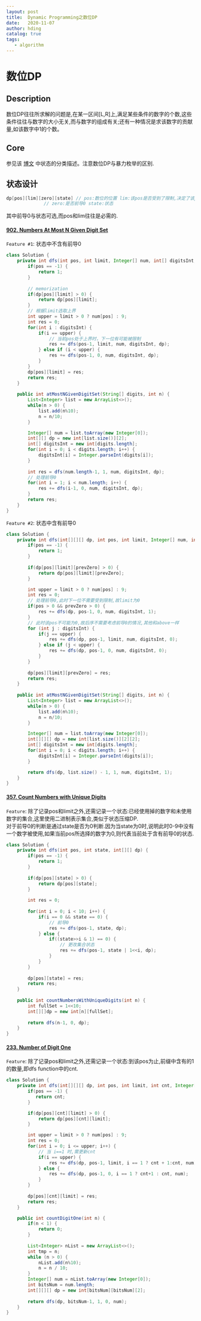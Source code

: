 ```yaml
---
layout: post
title:  Dynamic Programming之数位DP
date:   2020-11-07
author: hding
catalog: true
tags:
   - algorithm
---
```

# 数位DP

## Description
数位DP往往所求解的问题是,在某一区间\[L,R\]上,满足某些条件的数字的个数,这些条件往往与数字的大小无关,而与数字的组成有关;还有一种情况是求该数字的贡献量,如该数字中1的个数。

## Core
参见该 [博文](https://chengzhaoxi.xyz/13990.html) 中状态的分类描述。注意数位DP与暴力枚举的区别.

## 状态设计
```java
dp[pos][lim][zero][state] // pos:数位的位置 lim:该pos是否受到了限制,决定了该pos的取值范围
			  // zero:是否前导0 state:状态
```
其中前导0与状态可选,而pos和lim往往是必需的.

#### [902. Numbers At Most N Given Digit Set](https://leetcode.com/problems/numbers-at-most-n-given-digit-set/)
`Feature #1`: 状态中不含有前导0
```java
class Solution {
    private int dfs(int pos, int limit, Integer[] num, int[] digitsInt, int[][] dp) {
        if(pos == -1) {
            return 1;
        }
        
        // memorization
        if(dp[pos][limit] > 0) {
            return dp[pos][limit];
        }
        // 根据limit选取上界
        int upper = limit > 0 ? num[pos] : 9;
        int res = 0;
        for(int i : digitsInt) {
            if(i == upper) {
            	// 当前pos处于上界时，下一位有可能被限制
                res += dfs(pos-1, limit, num, digitsInt, dp);
            } else if (i < upper) {
                res += dfs(pos-1, 0, num, digitsInt, dp);
            }
        }
        dp[pos][limit] = res;
        return res;
    }
    
    public int atMostNGivenDigitSet(String[] digits, int n) {
        List<Integer> list = new ArrayList<>();
        while(n > 0) {
            list.add(n%10);
            n = n/10;
        }

        Integer[] num = list.toArray(new Integer[0]);
        int[][] dp = new int[list.size()][2];
        int[] digitsInt = new int[digits.length];
        for(int i = 0; i < digits.length; i++) {
            digitsInt[i] = Integer.parseInt(digits[i]);
        }
        
        int res = dfs(num.length-1, 1, num, digitsInt, dp);
        // 处理前导0
        for(int i = 1; i < num.length; i++) {
            res += dfs(i-1, 0, num, digitsInt, dp);
        }
        return res;
    }
}
```

`Feature #2`: 状态中含有前导0
```java
class Solution {
    private int dfs(int[][][] dp, int pos, int limit, Integer[] num, int[] digitsInt, int prevZero) {
        if(pos == -1) {
            return 1;
        }
        
        if(dp[pos][limit][prevZero] > 0) {
            return dp[pos][limit][prevZero];
        }

        int upper = limit > 0 ? num[pos] : 9;
        int res = 0;
        // 处理前导0,此时下一位不需要受到限制,故limit为0
        if(pos > 0 && prevZero > 0) {
            res += dfs(dp, pos-1, 0, num, digitsInt, 1);
        }
        // 此时该pos不可能为0,故后序不需要考虑前导0的情况,其他和above一样
        for (int j : digitsInt) {
            if(j == upper) {
                res += dfs(dp, pos-1, limit, num, digitsInt, 0);
            } else if (j < upper) {
                res += dfs(dp, pos-1, 0, num, digitsInt, 0);
            }
        }
        
        dp[pos][limit][prevZero] = res;
        return res;
    }
    
    public int atMostNGivenDigitSet(String[] digits, int n) {
        List<Integer> list = new ArrayList<>();
        while(n > 0) {
            list.add(n%10);
            n = n/10;
        }

        Integer[] num = list.toArray(new Integer[0]);
        int[][][] dp = new int[list.size()][2][2];
        int[] digitsInt = new int[digits.length];
        for(int i = 0; i < digits.length; i++) {
            digitsInt[i] = Integer.parseInt(digits[i]);
        }

        return dfs(dp, list.size() - 1, 1, num, digitsInt, 1);
    }
}
```

#### [357. Count Numbers with Unique Digits](https://leetcode.com/problems/count-numbers-with-unique-digits/)
`Feature`: 除了记录pos和limit之外,还需记录一个状态:已经使用掉的数字和未使用数字的集合,这里使用二进制表示集合,类似于状态压缩DP.  
对于前导0的判断是通过state是否为0判断.因为当state为0时,说明此时0-9中没有一个数字被使用,如果当前pos所选择的数字为0,则代表当前处于含有前导0的状态.
```java
class Solution {
    private int dfs(int pos, int state, int[][] dp) {
        if(pos == -1) {
            return 1;
        }
        
        if(dp[pos][state] > 0) {
            return dp[pos][state];
        }
        
        int res = 0;
        
        for(int i = 0; i < 10; i++) {
            if(i == 0 && state == 0) {
            	// 前导0
                res += dfs(pos-1, state, dp);
            } else {
                if((state>>i & 1) == 0) {
                    // 更改集合状态
                    res += dfs(pos-1, state | 1<<i, dp);
                }
            }
        }
        
        dp[pos][state] = res;
        return res;
    }
    
    public int countNumbersWithUniqueDigits(int n) {
        int fullSet = 1<<10;
        int[][]dp = new int[n][fullSet];
        
        return dfs(n-1, 0, dp);
    }
}
```

#### [233. Number of Digit One](https://leetcode.com/problems/number-of-digit-one/)
`Feature`: 除了记录pos和limit之外,还需记录一个状态:到该pos为止,前缀中含有的1的数量,即dfs function中的cnt.
```java
class Solution {
    private int dfs(int[][][] dp, int pos, int limit, int cnt, Integer[] num) {
        if(pos == -1) {
           return cnt;
        }

        if(dp[pos][cnt][limit] > 0) {
            return dp[pos][cnt][limit];
        }

        int upper = limit > 0 ? num[pos] : 9;
        int res = 0;
        for(int i = 0; i <= upper; i++) {
            // 当 i==1 时,需更新cnt
            if(i == upper) {
                res += dfs(dp, pos-1, limit, i == 1 ? cnt + 1:cnt, num);
            } else {
                res += dfs(dp, pos-1, 0, i == 1 ? cnt+1 : cnt, num);
            }
        }
        
        dp[pos][cnt][limit] = res;
        return res;
    }

    public int countDigitOne(int n) {
        if(n < 1) {
            return 0;
        }
        
        List<Integer> nList = new ArrayList<>();
        int tmp = n;
        while (n > 0) {
            nList.add(n%10);
            n = n / 10;
        }
        Integer[] num = nList.toArray(new Integer[0]);
        int bitsNum = num.length;
        int[][][] dp = new int[bitsNum][bitsNum][2];
        
        return dfs(dp, bitsNum-1, 1, 0, num);
    }
}
```